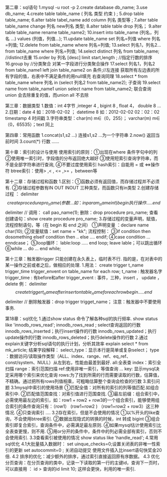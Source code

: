 第二章：sql语句
1.mysql -u root -p 
2.create database db_name;
3.use db_name;
4.create table table_name ( 列名 类型 约束 ) ;
5.drop table table_name;
6.alter table tabel_name add column 列名 类型等 ;
7.alter table table_name change
 列名 new列名 类型;
8.alter table table drop 列名；
9.alter table table_name rename table_name2;
10.insert into table_name (列名，列名 ...) values (列值，列值...);
11.update table_name set 列名=列值 where 列名=列值;
12.delete from table_name where 列名=列值;
13.select 列名1，列名2...  from table_name where 列名=列值;
14.select distinct 列名 from table_name; //distinct去重
15.order by 列名 [desc] limit start,length ; //指定行数的排序 
16.group by //分类聚合  对某一字段进行分类聚合操作
17.select 列名1，列名2 from table_name1 left join table_name2 on 条件;//左连接
获取所有左边表的所有字段的值，右表中不满足条件的用null填充
右查询同理
18.select * from table_name where 列名 in (select 列名2 from table_name2);
子查询
19.select name from table_name1 union select name from table_name2;
联合查询 union 会去除重复的值，而union all 不去除

第三章：数据类型
1.数值：int 4字节 ,integer 4 , bigint 8 , float 4， double 8  ...
2.日期：date 4 如：2018-02-02  ； datetime 8 如：2012-02-02 02：02：02
timestamp 4 时间戳
3.字符串类型：char(m)  m∈（0，255）； varchar(m) m∈（0，65535）；text 同上

第四章：常用函数
1.concat(s1,s2 ...) 连接s1,s2 ...为一个字符串
2.now() 返回当前时间 
3.count(*) 行数
......

第十章：索引的设计与使用
使用索引的原则：①出现在where 条件字句中的列  ②使用唯一索引时，字段值的分布返回绝大越好 ③使用短索引查询字符串，而不是全部字符串进行查询, ④不要过度使用索引
hash索引：自能用 = 或 <=>操作符
btree索引：使用> ,< , <= ,>= ，between等

第十二章：存储过程和函数
1.区别：①函数必须有返回值，而存储过程并不必须有. ②存储过程参数有IN OUT INOUT 三种类型，而函数只有in类型
2.创建存储过程 ：
delimiter $$ 
create procedure pro_name(参数... 如： in param_name int )
begin 
执行操作.....
end$$
delimiter //
调用： call pao_name(1);
删除：drop procedure pro_name;
查看创建语句：show create procedure pro_name;
3.存储过程的变量声明，赋值，流程控制语句，等（在 begin 和 end 之间）
①声明变量 ：declare name char(10);
②变量赋值：set name = "kk";
流程控制：
③if  condition then  dosomething 
elseif condition then .. else  ....  endif;
④case condition ... enndcase；
⑤loop循环： lable:loop  ..... end loop;  leave lable；可以跳出循环
⑥while ...  do ...  end while;

第十三章：触发器trigger	
只能创建在永久表上，临时表不行.
指的是，在对表中的某一操作之前或者之后，做相应的处理.
1.用法：
create trigger t_name trigger_time trigger_envent on table_name for each row;
t_name : 触发器名字
trigger_time : 有before和after
trigger_event : 事件，三种，insert ， update ， delete
例：
delimiter $$ 
create trigger t_name after insert on table_name for each row
begin 
.....
end $$ 
delimiter //
删除触发器：drop trigger trigget_name；
注意：触发器中不要使用事务.

第18章：sql优化
1.通过show status 命令了解各种sql的执行频率.
show status like 'innodb_rows_read';
innodb_rows_read ; select查询返回的行数
innodb_rows_inserted；执行insert操作的行数
innodb_rows_updated；执行update操作的行数
innodb_rows_deleted；执行delete操作的行数
2.通过explain关键字分析sql语句的执行计划，分析其效率
explain select * from mk_article;
结果字段解释：
select_type：显示本行是简单或复杂select；
type ：数据访问/读取操作类型（ALL、index、range、ref、eq_ref、const/system、NULL）从左到右，性能由最差到最好.
all:全表查
index：索引全扫描
range：索引范围扫描
ref:使用非唯一索引，等值查询
...
key: 显示mysql决定采用哪个索引来优化查询
rows:为了找到所需的行而需要读取的行数，估算值，不精确。通过把所有rows列值相乘，可粗略估算整个查询会检查的行数
3.索引问题
3.1mysql中索引的使用场景
①匹配全值：对所有的索引的列等值匹配.如组合索引中.
②匹配值范围查找：对索引值进行范围查找.
③最左前缀：组合索引中，必需使用最左边的索引，如：row1 + row2 + row3的一个组合索引，能够使用组合索引的条件查询只有：（row1） (row1+row2 ) （row1+row2 + row3）这三种情况.
④只查询索引
....
3.2存在索引，但是不会使用的情况
①以%开头的like查询，不会使用btree索引.
②数据出现隐式的转换的时候，int 转成 bigint
③组合索引即复合索引，查询条件中，必需满足最左原则.
④如果mysql估计使用索引比全表查更慢，则不用.
⑤用or分开的条件中，条件中的列必需全部有索引，否则不会使用索引.
3.3查看索引被使用的情况
show status like 'handle_read';
4.常用sql优化
4.1大批量插入数据时：
set uinque_checks=0;设置关闭表的非唯一性索引的更新
set autocommit=0 ; 关闭自动提交
使用文件插入比insert语句快奖金20倍.
4.2 排序的优化：减少额外的排序，通过索引直接返回原有序数据。
4.3 优化分页查询：在分页查询的类中，记录一下读取的第一行的主键id，查询下一页时，可以直接用 ： id > 查询的id limit 10; 这样会更快，利用的唯一索引.




